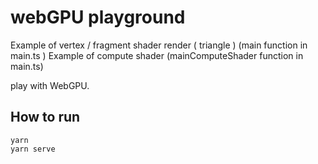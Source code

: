 # webGPU playground

Example of vertex / fragment shader render ( triangle ) (main function in main.ts )
Example of compute shader (mainComputeShader function in main.ts)

play with WebGPU.

## How to run

```
yarn
yarn serve
```
